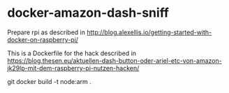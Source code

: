 # docker-amazon-dash-sniff

Prepare rpi as described in http://blog.alexellis.io/getting-started-with-docker-on-raspberry-pi/

This is a Dockerfile for the hack described in https://blog.thesen.eu/aktuellen-dash-button-oder-ariel-etc-von-amazon-jk29lp-mit-dem-raspberry-pi-nutzen-hacken/


git 
docker build -t node:arm .
